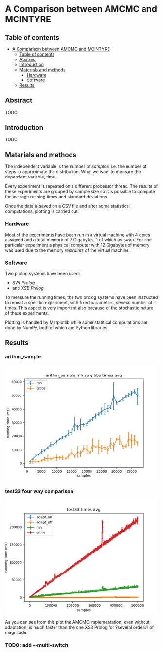 # A Comparison between AMCMC and MCINTYRE

## Table of contents

[](TOC)

- [A Comparison between AMCMC and MCINTYRE](#a-comparison-between-amcmc-and-mcintyre)
    - [Table of contents](#table-of-contents)
    - [Abstract](#abstract)
    - [Introduction](#introduction)
    - [Materials and methods](#materials-and-methods)
        - [Hardware](#hardware)
        - [Software](#software)
    - [Results](#results)

[](TOC)

## Abstract

TODO

## Introduction

TODO

## Materials and methods

The independent variable is the number of *samples*, i.e. the number of steps 
to approximate the distribution. What we want to measure the dependent 
variable, time.

Every experiment is repeated on a different processor thread. The results of 
these experiments are grouped by sample size so it is possible to compute the 
average running times and standard deviations.

Once the data is saved on a CSV file and after some statistical 
computations, plotting is carried out.

### Hardware

Most of the experiments have been run in a virtual machine with 4 cores 
assigned and a total memory of 7 Gigabytes, 1 of which as swap. For one 
particular experiment a physical computer with 12 Gigabytes of memory was used 
due to the memory *restraints* of the virtual machine.

### Software

Two prolog systems have been used:
- *SWI Prolog*
- and *XSB Prolog*

To measure the running times, the two prolog systems have been instructed to 
repeat a specific experiment, with fixed parameters, several number of times. 
This aspect is very important also because of the stochastic nature of these 
experiments. 

Plotting is handled by Matplotlib while some statitical computations are done 
by NumPy, both of which are Python libraries.

## Results

### arithm_sample

![plot_arithm_sample_mh_vs_gibbs_probs.png](plot_arithm_sample_mh_vs_gibbs_times.png)

### test33 four way comparison

![plot_test33_times.png](plot_test33_times.png)

As you can see from this plot the AMCMC implementation, even without 
adaptation, is much faster than the one XSB Prolog for ?several orders? of 
magnitude.

### TODO: add --multi-switch
